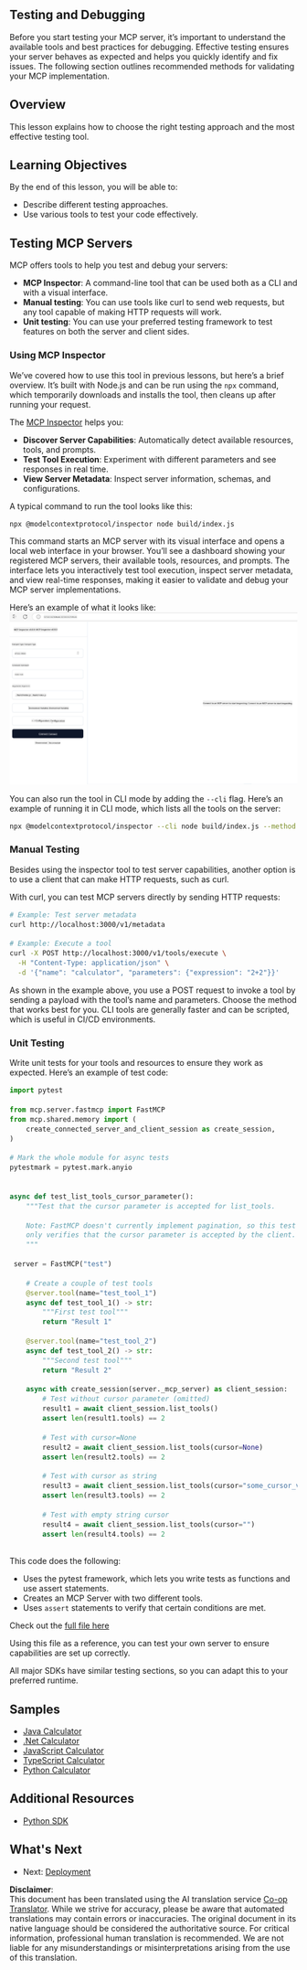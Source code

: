 <!--
CO_OP_TRANSLATOR_METADATA:
{
  "original_hash": "4e34e34e84f013e73c7eaa6d09884756",
  "translation_date": "2025-07-13T21:56:06+00:00",
  "source_file": "03-GettingStarted/08-testing/README.md",
  "language_code": "en"
}
-->
## Testing and Debugging

Before you start testing your MCP server, it’s important to understand the available tools and best practices for debugging. Effective testing ensures your server behaves as expected and helps you quickly identify and fix issues. The following section outlines recommended methods for validating your MCP implementation.

## Overview

This lesson explains how to choose the right testing approach and the most effective testing tool.

## Learning Objectives

By the end of this lesson, you will be able to:

- Describe different testing approaches.
- Use various tools to test your code effectively.

## Testing MCP Servers

MCP offers tools to help you test and debug your servers:

- **MCP Inspector**: A command-line tool that can be used both as a CLI and with a visual interface.
- **Manual testing**: You can use tools like curl to send web requests, but any tool capable of making HTTP requests will work.
- **Unit testing**: You can use your preferred testing framework to test features on both the server and client sides.

### Using MCP Inspector

We’ve covered how to use this tool in previous lessons, but here’s a brief overview. It’s built with Node.js and can be run using the `npx` command, which temporarily downloads and installs the tool, then cleans up after running your request.

The [MCP Inspector](https://github.com/modelcontextprotocol/inspector) helps you:

- **Discover Server Capabilities**: Automatically detect available resources, tools, and prompts.
- **Test Tool Execution**: Experiment with different parameters and see responses in real time.
- **View Server Metadata**: Inspect server information, schemas, and configurations.

A typical command to run the tool looks like this:

```bash
npx @modelcontextprotocol/inspector node build/index.js
```

This command starts an MCP server with its visual interface and opens a local web interface in your browser. You’ll see a dashboard showing your registered MCP servers, their available tools, resources, and prompts. The interface lets you interactively test tool execution, inspect server metadata, and view real-time responses, making it easier to validate and debug your MCP server implementations.

Here’s an example of what it looks like: ![Inspector](../../../../translated_images/connect.141db0b2bd05f096fb1dd91273771fd8b2469d6507656c3b0c9df4b3c5473929.en.png)

You can also run the tool in CLI mode by adding the `--cli` flag. Here’s an example of running it in CLI mode, which lists all the tools on the server:

```sh
npx @modelcontextprotocol/inspector --cli node build/index.js --method tools/list
```

### Manual Testing

Besides using the inspector tool to test server capabilities, another option is to use a client that can make HTTP requests, such as curl.

With curl, you can test MCP servers directly by sending HTTP requests:

```bash
# Example: Test server metadata
curl http://localhost:3000/v1/metadata

# Example: Execute a tool
curl -X POST http://localhost:3000/v1/tools/execute \
  -H "Content-Type: application/json" \
  -d '{"name": "calculator", "parameters": {"expression": "2+2"}}'
```

As shown in the example above, you use a POST request to invoke a tool by sending a payload with the tool’s name and parameters. Choose the method that works best for you. CLI tools are generally faster and can be scripted, which is useful in CI/CD environments.

### Unit Testing

Write unit tests for your tools and resources to ensure they work as expected. Here’s an example of test code:

```python
import pytest

from mcp.server.fastmcp import FastMCP
from mcp.shared.memory import (
    create_connected_server_and_client_session as create_session,
)

# Mark the whole module for async tests
pytestmark = pytest.mark.anyio


async def test_list_tools_cursor_parameter():
    """Test that the cursor parameter is accepted for list_tools.

    Note: FastMCP doesn't currently implement pagination, so this test
    only verifies that the cursor parameter is accepted by the client.
    """

 server = FastMCP("test")

    # Create a couple of test tools
    @server.tool(name="test_tool_1")
    async def test_tool_1() -> str:
        """First test tool"""
        return "Result 1"

    @server.tool(name="test_tool_2")
    async def test_tool_2() -> str:
        """Second test tool"""
        return "Result 2"

    async with create_session(server._mcp_server) as client_session:
        # Test without cursor parameter (omitted)
        result1 = await client_session.list_tools()
        assert len(result1.tools) == 2

        # Test with cursor=None
        result2 = await client_session.list_tools(cursor=None)
        assert len(result2.tools) == 2

        # Test with cursor as string
        result3 = await client_session.list_tools(cursor="some_cursor_value")
        assert len(result3.tools) == 2

        # Test with empty string cursor
        result4 = await client_session.list_tools(cursor="")
        assert len(result4.tools) == 2
    
```

This code does the following:

- Uses the pytest framework, which lets you write tests as functions and use assert statements.
- Creates an MCP Server with two different tools.
- Uses `assert` statements to verify that certain conditions are met.

Check out the [full file here](https://github.com/modelcontextprotocol/python-sdk/blob/main/tests/client/test_list_methods_cursor.py)

Using this file as a reference, you can test your own server to ensure capabilities are set up correctly.

All major SDKs have similar testing sections, so you can adapt this to your preferred runtime.

## Samples

- [Java Calculator](../samples/java/calculator/README.md)
- [.Net Calculator](../../../../03-GettingStarted/samples/csharp)
- [JavaScript Calculator](../samples/javascript/README.md)
- [TypeScript Calculator](../samples/typescript/README.md)
- [Python Calculator](../../../../03-GettingStarted/samples/python)

## Additional Resources

- [Python SDK](https://github.com/modelcontextprotocol/python-sdk)

## What's Next

- Next: [Deployment](../09-deployment/README.md)

**Disclaimer**:  
This document has been translated using the AI translation service [Co-op Translator](https://github.com/Azure/co-op-translator). While we strive for accuracy, please be aware that automated translations may contain errors or inaccuracies. The original document in its native language should be considered the authoritative source. For critical information, professional human translation is recommended. We are not liable for any misunderstandings or misinterpretations arising from the use of this translation.